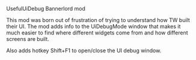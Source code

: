 ﻿UsefulUiDebug Bannerlord mod

This mod was born out of frustration of trying to understand how TW built their UI.
The mod adds info to the UiDebugMode window that makes it much easier to find where different widgets come from and how different screens are built.

Also adds hotkey Shift+F1 to open/close the UI debug window.